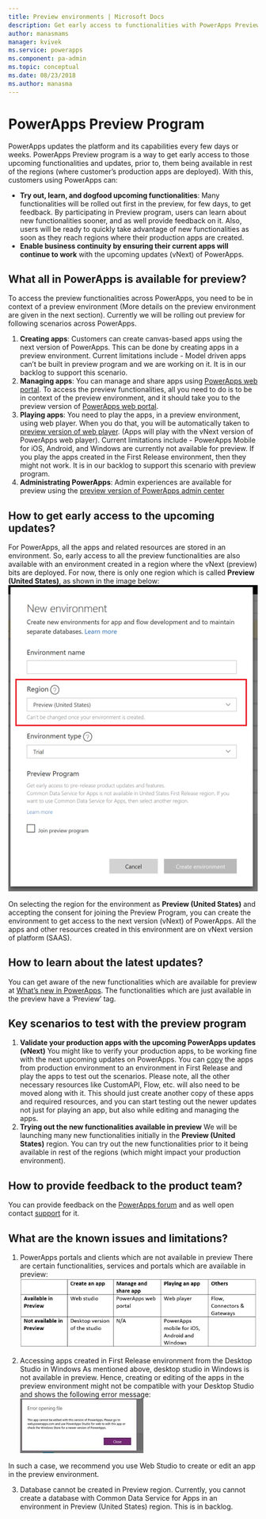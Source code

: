 ```yaml
---
title: Preview environments | Microsoft Docs
description: Get early access to functionalities with PowerApps Preview Program
author: manasmams
manager: kvivek
ms.service: powerapps
ms.component: pa-admin
ms.topic: conceptual
ms.date: 08/23/2018
ms.author: manasma
---
```


# PowerApps Preview Program
PowerApps updates the platform and its capabilities every few days or weeks. PowerApps Preview program is a way to get early access to those upcoming functionalities and updates, prior to, them being available in rest of the regions (where customer’s production apps are deployed).
With this, customers using PowerApps can:
* **Try out, learn, and dogfood upcoming functionalities**: Many functionalities will be rolled out first in the preview, for few days, to get feedback. By participating in Preview program, users can learn about new functionalities sooner, and as well provide feedback on it. Also, users will be ready to quickly take advantage of new functionalities as soon as they reach regions where their production apps are created.
* **Enable business continuity by ensuring their current apps will continue to work** with the upcoming updates (vNext) of PowerApps.

## What all in PowerApps is available for preview?
To access the preview functionalities across PowerApps, you need to be in context of a preview environment (More details on the preview environment are given in the next section).
Currently we will be rolling out preview for following scenarios across PowerApps.
1. **Creating apps**: Customers can create canvas-based apps using the next version of PowerApps. This can be done by creating apps in a preview environment. Current limitations include - Model driven apps can’t be built in preview program and we are working on it. It is in our backlog to support this scenario.
2. **Managing apps**: You can manage and share apps using [PowerApps web portal][2]. To access the preview functionalities, all you need to do is to be in context of the preview environment, and it should take you to the preview version of [PowerApps web portal][3].
3. **Playing apps**: You need to play the apps, in a preview environment, using web player. When you do that, you will be automatically taken to [preview version of web player][4]. (Apps will play with the vNext version of PowerApps web player). Current limitations include - PowerApps Mobile for iOS, Android, and Windows are currently not available for preview. If you play the apps created in the First Release environment, then they might not work. It is in our backlog to support this scenario with preview program.
4. **Administrating PowerApps**: Admin experiences are available for preview using the [preview version of PowerApps admin center][1]

## How to get early access to the upcoming updates?
For PowerApps, all the apps and related resources are stored in an environment. So, early access to all the preview functionalities are also available with an environment created in a region where the vNext (preview) bits are deployed. For now, there is only one region which is called **Preview (United States)**, as shown in the image below:
![](./media/preview-environment/env3-preview.png)

On selecting the region for the environment as **Preview (United States)** and accepting the consent for joining the Preview Program, you can create the environment to get access to the next version (vNext) of PowerApps.
All the apps and other resources created in this environment are on vNext version of platform (SAAS).

## How to learn about the latest updates?
You can get aware of the new functionalities which are available for preview at [What’s new in PowerApps][5]. The functionalities which are just available in the preview have a ‘Preview’ tag.

## Key scenarios to test with the preview program
1. **Validate your production apps with the upcoming PowerApps updates (vNext)**
You might like to verify your production apps, to be working fine with the next upcoming updates on PowerApps. You can [copy][6] the apps from production environment to an environment in First Release and play the apps to test out the scenarios. Please note, all the other necessary resources like CustomAPI, Flow, etc. will also need to be moved along with it. This should just create another copy of these apps and required resources, and you can start testing out the newer updates not just for playing an app, but also while editing and managing the apps.
2. **Trying out the new functionalities available in preview**
We will be launching many new functionalities initially in the **Preview (United States)** region. You can try out the new functionalities prior to it being available in rest of the regions (which might impact your production environment).

## How to provide feedback to the product team?
You can provide feedback on the [PowerApps forum][8] and as well open contact [support][9] for it.

## What are the known issues and limitations?
1. PowerApps portals and clients which are not available in preview
There are certain functionalities, services and portals which are available in preview:
![](./media/preview-environment/table.png)

2. Accessing apps created in First Release environment from the Desktop Studio in Windows
As mentioned above, desktop studio in Windows is not available in preview. Hence, creating or editing of the apps in the preview environment might not be compatible with your Desktop Studio and shows the following error message:
![](./media/preview-environment/error2.jpg) 

In such a case, we recommend you use Web Studio to create or edit an app in the preview environment.

3. Database cannot be created in Preview region.
Currently, you cannot create a database with Common Data Service for Apps in an environment in Preview (United States) region. This is in backlog.


<!--Reference links in article-->
[1]: https://preview.admin.powerapps.com
[2]: https://web.powerapps.com
[3]: https://preview.web.powerapps.com
[4]: https://preview.web.powerapps.com/webplayer
[5]: https://docs.microsoft.com/powerapps/maker/canvas-apps/release-notes
[6]: https://docs.microsoft.com/powerapps/administrator/environment-and-tenant-migration
[7]: https://preview.create.powerapps.com
[8]: https://powerusers.microsoft.com/t5/PowerApps-Community/ct-p/PowerApps1
[9]: https://powerapps.microsoft.com/support/

